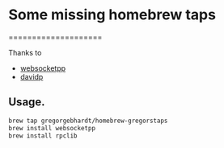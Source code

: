# Some missing homebrew taps
====================

Thanks to
- [websocketpp](https://github.com/zaphoyd/websocketpp "C++/Boost Asio based websocket client/server library")
- [davidp](https://github.com/davidp-icracked/homebrew-websocketpp)

Usage.
-----------------
``` bash
brew tap gregorgebhardt/homebrew-gregorstaps
brew install websocketpp
brew install rpclib
```
